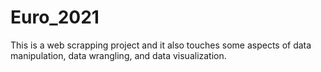 # Euro_2021
This is a web scrapping project and it also touches some aspects of data manipulation, data wrangling, and data visualization.
